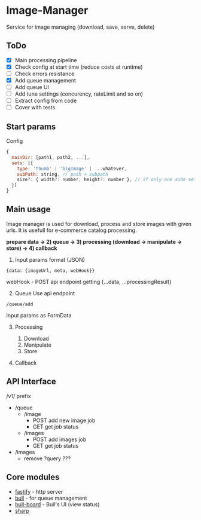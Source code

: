 # Image-Manager
Service for image managing (download, save, serve, delete)

## ToDo
- [x] Main processing pipeline
- [x] Check config at start time (reduce costs at runtime)
- [ ] Check errors resistance
- [x] Add queue management
- [ ] Add queue UI
- [ ] Add tune settings (concurency, rateLimit and so on)
- [ ] Extract config from code
- [ ] Cover with tests

## Start params
Сonfig 
```javascript
{
  mainDir: [path1, path2, ...],
  sets: [{
    type: 'thumb' | 'bigImage' | ...whatever,
    subPath: string, // path + subpath
    size?: { width?: number, height?: number }, // if only one side set then image size will be processed proportionately
  }]
}
```

## Main usage
Image manager is used for download, process and store images with given urls. It is usefull for e-commerce catalog processing.

**prepare data -> 2) queue -> 3) processing (download -> manipulate -> store) -> 4) callback**

1. Input params format (JSON)
```
{data: {imageUrl, meta, webHook}}
```
webHook - POST api endpoint getting {...data, ...processingResult}

2. Queue
Use api endpoint
```
/queue/add
```
Input params as FormData

3. Processing
    1. Download
    2. Manipulate
    3. Store

4. Callback

## API Interface
/v1/ prefix
- /queue
    - /image
        - POST add new image job
        - GET get job status
    - /images
        - POST add images job
        - GET get job status
- /images
    - remove ?query ???

## Core modules
- [fastify](https://github.com/fastify/fastify) - http server
- [bull](https://github.com/OptimalBits/bull) - for queue management
- [bull-board](https://github.com/vcapretz/bull-board) - Bull's UI (view status)
- [sharp](https://github.com/lovell/sharp)
